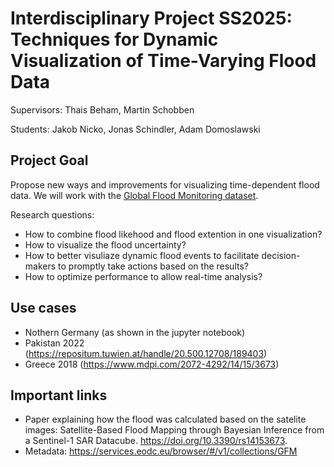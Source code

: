 # Interdisciplinary Project SS2025: Techniques for Dynamic Visualization of Time-Varying Flood Data

Supervisors: Thais Beham, Martin Schobben

Students:
 Jakob Nicko, Jonas Schindler, Adam Domoslawski


 ## Project Goal
 Propose new ways and improvements for visualizing time-dependent flood data. We will work with the [Global Flood Monitoring dataset](https://www.tuwien.at/en/mg/geo/rs/open-data/gfm).

 Research questions:

 * How to combine flood likehood and flood extention in one visualization?
 * How to visualize the flood uncertainty?
 * How to better visuliaze dynamic flood events to facilitate decision-makers to promptly take actions based on the results? 
 * How to optimize performance to allow real-time analysis?

 ## Use cases 

 * Nothern Germany (as shown in the jupyter notebook)
 * Pakistan 2022 (https://repositum.tuwien.at/handle/20.500.12708/189403)
 * Greece 2018 (https://www.mdpi.com/2072-4292/14/15/3673)

 ## Important links

 * Paper explaining how the flood was calculated based on the satelite images: Satellite-Based Flood Mapping through Bayesian Inference from a Sentinel-1 SAR Datacube. https://doi.org/10.3390/rs14153673.
 * Metadata: https://services.eodc.eu/browser/#/v1/collections/GFM









